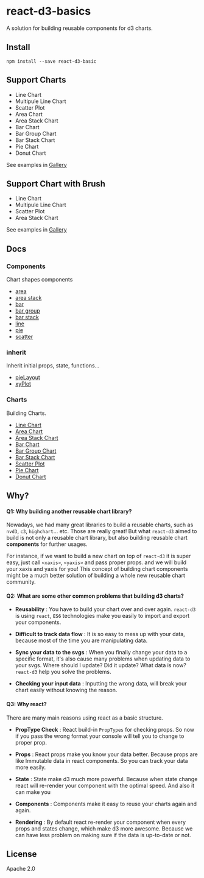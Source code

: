 # react-d3-basics

A solution for building reusable components for d3 charts.

## Install

```
npm install --save react-d3-basic
```

## Support Charts

- Line Chart
- Multipule Line Chart
- Scatter Plot
- Area Chart
- Area Stack Chart
- Bar Chart
- Bar Group Chart
- Bar Stack Chart
- Pie Chart
- Donut Chart

See examples in [Gallery](http://react-d3.github.io/react-d3-basics/gallery.html)

## Support Chart with Brush

- Line Chart
- Multipule Line Chart
- Scatter Plot
- Area Stack Chart

See examples in [Gallery](http://react-d3.github.io/react-d3-basics/brush_gallery.html)

## Docs

### Components

Chart shapes components

- [area](./docs/components/area.md)
- [area stack](./docs/components/area_stack.md)
- [bar](./docs/components/bar.md)
- [bar group](./docs/components/bar_group.md)
- [bar stack](./docs/components/bar_stack.md)
- [line](./docs/components/line.md)
- [pie](./docs/components/pie.md)
- [scatter](./docs/components/scatter.md)

### inherit

Inherit initial props, state, functions...

- [pieLayout](./docs/inherit/pie.md)
- [xyPlot](./docs/inherit/xyplot.md)

### Charts

Building Charts.

- [Line Chart](./docs/charts/line_chart.md)
- [Area Chart](./docs/charts/area_chart.md)
- [Area Stack Chart](./docs/charts/area_stack_chart.md)
- [Bar Chart](./docs/charts/bar_chart.md)
- [Bar Group Chart](./docs/charts/bar_group_chart.md)
- [Bar Stack Chart](./docs/charts/bar_stack_chart.md)
- [Scatter Plot](./docs/charts/scatter_chart.md)
- [Pie Chart](./docs/charts/pie_chart.md)
- [Donut Chart](./docs/charts/donut_chart.md)


## Why?

#### Q1: Why building another reusable chart library?

Nowadays, we had many great libraries to build a reusable charts, such as `nvd3`, `c3`, `highchart`... etc. Those are really great! But what `react-d3` aimed to build is not only a reusable chart library, but also building reusable chart **components** for further usages.

For instance, if we want to build a new chart on top of `react-d3` it is super easy, just call `<xaxis>`, `<yaxis>` and pass proper props. and we will build your xaxis and yaxis for you! This concept of building chart components might be a much better solution of building a whole new reusable chart community.

#### Q2: What are some other common problems that building d3 charts?

- **Reusability** : You have to build your chart over and over again. `react-d3` is using `react`, `ES6` technologies make you easily to import and export your components.

- **Difficult to track data flow** : It is so easy to mess up with your data, because most of the time you are manipulating data.

- **Sync your data to the svgs** : When you finally change your data to a specific format, it's also cause many problems when updating data to your svgs.  Where should I update? Did it update? What data is now? `react-d3` help you solve the problems.

- **Checking your input data** : Inputting the wrong data, will break your chart easily without knowing the reason.


#### Q3: Why react?

There are many main reasons using react as a basic structure.

- **PropType Check** : React build-in `PropTypes` for checking props. So now if you pass the wrong format your console will tell you to change to proper prop.

- **Props** : React props make you know your data better. Because props are like Immutable data in react components. So you can track your data more easily.

- **State** : State make d3 much more powerful. Because when state change react will re-render your component with the optimal speed. And also it can make you

- **Components** : Components make it easy to reuse your charts again and again.

- **Rendering** : By default react re-render your component when every props and states change, which make d3 more awesome. Because we can have less problem on making sure if the data is up-to-date or not.


## License

Apache 2.0

